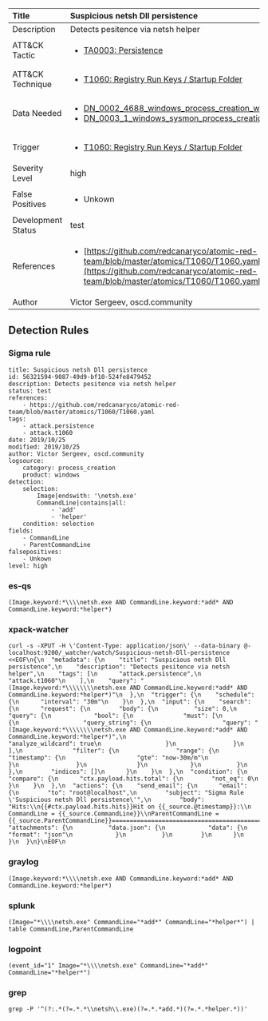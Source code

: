 | Title                | Suspicious netsh Dll persistence                                                                                                                                                 |
|:---------------------|:------------------------------------------------------------------------------------------------------------------------------------------------------------|
| Description          | Detects pesitence via netsh helper                                                                                                                                           |
| ATT&amp;CK Tactic    |  <ul><li>[TA0003: Persistence](https://attack.mitre.org/tactics/TA0003)</li></ul>  |
| ATT&amp;CK Technique | <ul><li>[T1060: Registry Run Keys / Startup Folder](https://attack.mitre.org/techniques/T1060)</li></ul>  |
| Data Needed          | <ul><li>[DN_0002_4688_windows_process_creation_with_commandline](../Data_Needed/DN_0002_4688_windows_process_creation_with_commandline.md)</li><li>[DN_0003_1_windows_sysmon_process_creation](../Data_Needed/DN_0003_1_windows_sysmon_process_creation.md)</li></ul>  |
| Trigger              | <ul><li>[T1060: Registry Run Keys / Startup Folder](../Triggers/T1060.md)</li></ul>  |
| Severity Level       | high |
| False Positives      | <ul><li>Unkown</li></ul>  |
| Development Status   | test |
| References           | <ul><li>[https://github.com/redcanaryco/atomic-red-team/blob/master/atomics/T1060/T1060.yaml](https://github.com/redcanaryco/atomic-red-team/blob/master/atomics/T1060/T1060.yaml)</li></ul>  |
| Author               | Victor Sergeev, oscd.community |


## Detection Rules

### Sigma rule

```
title: Suspicious netsh Dll persistence
id: 56321594-9087-49d9-bf10-524fe8479452
description: Detects pesitence via netsh helper
status: test
references:
    - https://github.com/redcanaryco/atomic-red-team/blob/master/atomics/T1060/T1060.yaml
tags:
    - attack.persistence
    - attack.t1060
date: 2019/10/25
modified: 2019/10/25
author: Victor Sergeev, oscd.community
logsource:
    category: process_creation
    product: windows   
detection:
    selection:
        Image|endswith: '\netsh.exe'
        CommandLine|contains|all:
            - 'add'
            - 'helper'
    condition: selection
fields:
    - CommandLine
    - ParentCommandLine
falsepositives:
    - Unkown
level: high

```





### es-qs
    
```
(Image.keyword:*\\\\netsh.exe AND CommandLine.keyword:*add* AND CommandLine.keyword:*helper*)
```


### xpack-watcher
    
```
curl -s -XPUT -H \'Content-Type: application/json\' --data-binary @- localhost:9200/_watcher/watch/Suspicious-netsh-Dll-persistence <<EOF\n{\n  "metadata": {\n    "title": "Suspicious netsh Dll persistence",\n    "description": "Detects pesitence via netsh helper",\n    "tags": [\n      "attack.persistence",\n      "attack.t1060"\n    ],\n    "query": "(Image.keyword:*\\\\\\\\netsh.exe AND CommandLine.keyword:*add* AND CommandLine.keyword:*helper*)"\n  },\n  "trigger": {\n    "schedule": {\n      "interval": "30m"\n    }\n  },\n  "input": {\n    "search": {\n      "request": {\n        "body": {\n          "size": 0,\n          "query": {\n            "bool": {\n              "must": [\n                {\n                  "query_string": {\n                    "query": "(Image.keyword:*\\\\\\\\netsh.exe AND CommandLine.keyword:*add* AND CommandLine.keyword:*helper*)",\n                    "analyze_wildcard": true\n                  }\n                }\n              ],\n              "filter": {\n                "range": {\n                  "timestamp": {\n                    "gte": "now-30m/m"\n                  }\n                }\n              }\n            }\n          }\n        },\n        "indices": []\n      }\n    }\n  },\n  "condition": {\n    "compare": {\n      "ctx.payload.hits.total": {\n        "not_eq": 0\n      }\n    }\n  },\n  "actions": {\n    "send_email": {\n      "email": {\n        "to": "root@localhost",\n        "subject": "Sigma Rule \'Suspicious netsh Dll persistence\'",\n        "body": "Hits:\\n{{#ctx.payload.hits.hits}}Hit on {{_source.@timestamp}}:\\n      CommandLine = {{_source.CommandLine}}\\nParentCommandLine = {{_source.ParentCommandLine}}================================================================================\\n{{/ctx.payload.hits.hits}}",\n        "attachments": {\n          "data.json": {\n            "data": {\n              "format": "json"\n            }\n          }\n        }\n      }\n    }\n  }\n}\nEOF\n
```


### graylog
    
```
(Image.keyword:*\\\\netsh.exe AND CommandLine.keyword:*add* AND CommandLine.keyword:*helper*)
```


### splunk
    
```
(Image="*\\\\netsh.exe" CommandLine="*add*" CommandLine="*helper*") | table CommandLine,ParentCommandLine
```


### logpoint
    
```
(event_id="1" Image="*\\\\netsh.exe" CommandLine="*add*" CommandLine="*helper*")
```


### grep
    
```
grep -P '^(?:.*(?=.*.*\\netsh\\.exe)(?=.*.*add.*)(?=.*.*helper.*))'
```




